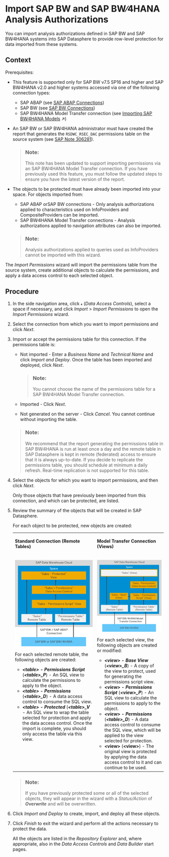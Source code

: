<!-- loiof56e4271dc4943aa9f21223ce5c93873 -->

<link rel="stylesheet" type="text/css" href="../css/sap-icons.css"/>

# Import SAP BW and SAP BW∕4HANA Analysis Authorizations

You can import analysis authorizations defined in SAP BW and SAP BW∕4HANA systems into SAP Datasphere to provide row-level protection for data imported from these systems.



## Context

Prerequisites:

-   This feature is supported only for SAP BW v7.5 SP16 and higher and SAP BW∕4HANA v2.0 and higher systems accessed via one of the following connection types:
    -   SAP ABAP \(see [SAP ABAP Connections](../Integrating-Data-Via-Connections/sap-abap-connections-a75c1aa.md)\)
    -   SAP BW \(see [SAP BW Connections](../Integrating-Data-Via-Connections/sap-bw-connections-e589041.md)\)
    -   SAP BW∕4HANA Model Transfer connection \(see [Importing SAP BW∕4HANA Models](https://help.sap.com/viewer/c8a54ee704e94e15926551293243fd1d/cloud/en-US/a3d4a2f91bea4810ba8839ff73577dac.html "You can import existing analytic queries from SAP BW∕4HANA into SAP Datasphere in order to build new models on top of them or enhance them.") :arrow_upper_right:\)

-   An SAP BW or SAP BW∕4HANA administrator must have created the report that generates the `RSDWC_RSEC_DAC` permissions table on the source system \(see [SAP Note 306281](https://launchpad.support.sap.com/#/notes/3062381)\).

    > ### Note:  
    > This note has been updated to support importing permissions via an SAP BW∕4HANA Model Transfer connection. If you have previously used this feature, you must follow the updated steps to ensure you have the latest version of the report.

-   The objects to be protected must have already been imported into your space. For objects imported from:

    -   SAP ABAP orSAP BW connections - Only analysis authorizations applied to characteristics used on InfoProviders and CompositeProviders can be imported.
    -   SAP BW∕4HANA Model Transfer connections - Analysis authorizations applied to navigation attributes can also be imported.

    > ### Note:  
    > Analysis authorizations applied to queries used as InfoProviders cannot be imported with this wizard.


The *Import Permissions* wizard will import the permissions table from the source system, create additional objects to calculate the permissions, and apply a data access control to each selected object.



## Procedure

1.  In the side navigation area, click <span class="SAP-icons"></span> \(*Data Access Controls*\), select a space if necessary, and click *Import* \> *Import Permissions* to open the *Import Permissions* wizard.

2.  Select the connection from which you want to import permissions and click *Next*.

3.  Import or accept the permissions table for this connection. If the permissions table is:

    -   Not imported - Enter a *Business Name* and *Technical Name* and click *Import and Deploy*. Once the table has been imported and deployed, click *Next*.

        > ### Note:  
        > You cannot choose the name of the permissions table for a SAP BW∕4HANA Model Transfer connection.

    -   Imported - Click *Next*.
    -   Not generated on the server - Click *Cancel*. You cannot continue without importing the table.

    > ### Note:  
    > We recommend that the report generating the permissions table in SAP BW∕4HANA is run at least once a day and the remote table in SAP Datasphere is kept in remote \(federated\) access to ensure that it is always up-to-date. If you decide to replicate the permissions table, you should schedule at minimum a daily refresh. Real-time replication is not supported for this table.

4.  Select the objects for which you want to import permissions, and then click *Next*.

    Only those objects that have previously been imported from this connection, and which can be protected, are listed.

5.  Review the summary of the objects that will be created in SAP Datasphere.

    For each object to be protected, new objects are created:


    <table>
    <tr>
    <th valign="top">

    Standard Connection \(Remote Tables\)


    
    </th>
    <th valign="top">

    Model Transfer Connection \(Views\)


    
    </th>
    </tr>
    <tr>
    <td valign="top">

    ![](images/Data_Access_Control_Import_-_Standard_fecfebf.png)

    For each selected remote table, the following objects are created:

    -   ****<table\>* - Permissions Script*** \(****<table\>*\_P***\) - An SQL view to calculate the permissions to apply to the object.
    -   ****<table\>* - Permissions*** \(****<table\>*\_D***\) - A data access control to consume the SQL view.
    -   ****<table\>* - Protected*** \(****<table\>*\_V*** - An SQL view to wrap the table selected for protection and apply the data access control. Once the import is complete, you should only access the table via this view.


    
    </td>
    <td valign="top">

    ![](images/Data_Access_Control_Import_-_Model_Transfer_339c553.png)

    For each selected view, the following objects are created or modified:

    -   ****<view\>* - Base View*** \(****<view\>*\_B***\) - A copy of the view to protect, used for generating the permissions script view.
    -   ****<view\>* - Permissions Script*** \(****<view\>*\_P***\) - An SQL view to calculate the permissions to apply to the object.
    -   ****<view\>* - Permissions*** \(****<table\>*\_D***\) - A data access control to consume the SQL view, which will be applied to the view selected for protection.
    -   ****<view\>**** \(****<view\>****\) - The original view is protected by applying the data access control to it and can continue to be used.


    
    </td>
    </tr>
    </table>
    
    > ### Note:  
    > If you have previously protected some or all of the selected objects, they will appear in the wizard with a *Status/Action* of ***Overwrite*** and will be overwritten.

6.  Click *Import and Deploy* to create, import, and deploy all these objects.

7.  Click *Finish* to exit the wizard and perform all the actions necessary to protect the data.

    All the objects are listed in the *Repository Explorer* and, where appropriate, also in the *Data Access Controls* and *Data Builder* start pages.


